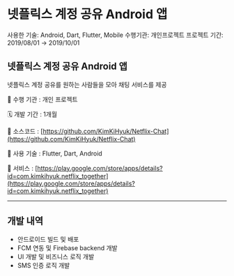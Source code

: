 # 넷플릭스 계정 공유 Android 앱

사용한 기술: Android, Dart, Flutter, Mobile
수행기관: 개인프로젝트
프로젝트 기간: 2019/08/01 → 2019/10/01

## 넷플릭스 계정 공유 Android 앱

넷플릭스 계정 공유를 원하는 사람들을 모아 채팅 서비스를 제공

🏨 수행 기관 : 개인 프로젝트

🗓️ 개발 기간 : 1개월

💾 소스코드 : [https://github.com/KimKiHyuk/Netflix-Chat](https://github.com/KimKiHyuk/Netflix-Chat)

🔧 사용 기술 : Flutter, Dart, Android

🛒 서비스 : [https://play.google.com/store/apps/details?id=com.kimkihyuk.netflix_together](https://play.google.com/store/apps/details?id=com.kimkihyuk.netflix_together)

---

## 개발 내역

- 안드로이드 빌드 및 배포
- FCM 연동 및 Firebase backend 개발
- UI 개발 및 비즈니스 로직 개발
- SMS 인증 로직 개발